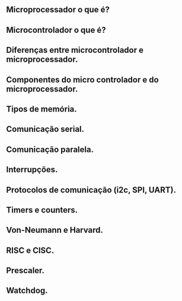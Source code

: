 ## Microprocessador o que é?

## Microcontrolador o que é?

## Diferenças entre microcontrolador e microprocessador.

## Componentes do micro controlador e do microprocessador.

## Tipos de memória.

## Comunicação serial.

## Comunicação paralela.

## Interrupções.

## Protocolos de comunicação (i2c, SPI, UART).

## Timers e counters.

## Von-Neumann e Harvard.

## RISC e CISC.

## Prescaler.

## Watchdog.
